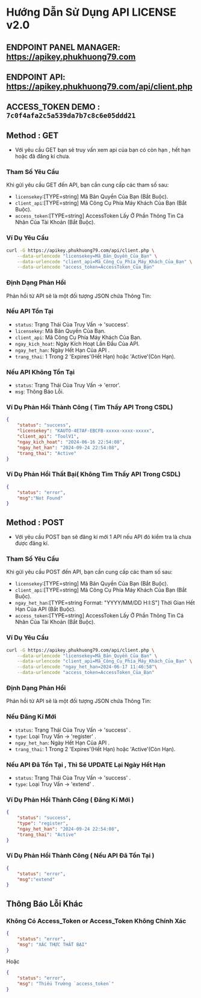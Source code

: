 # Hướng Dẫn Sử Dụng API LICENSE v2.0

## ENDPOINT PANEL MANAGER: <a href="https://apikey.phukhuong79.com" target="_blank" >https://apikey.phukhuong79.com</a>

## ENDPOINT API: <a href="https://apikey.phukhuong79.com/api/client.php" target="_blank" >https://apikey.phukhuong79.com/api/client.php</a>

## ACCESS_TOKEN DEMO : `7c0f4afa2c5a539da7b7c8c6e05ddd21`

## Method : GET
- Với yêu cầu GET bạn sẽ truy vấn xem api của bạn có còn hạn , hết hạn hoặc đã đăng kí chưa.
### Tham Số Yêu Cầu
Khi gửi yêu cầu GET đến API, bạn cần cung cấp các tham số sau:

- `licensekey`:[TYPE=string] Mã Bản Quyền Của Bạn (Bắt Buộc). 
- `client_api`:[TYPE=string] Mã Công Cụ Phía Máy Khách Của Bạn (Bắt Buộc).
- `access_token`:[TYPE=string] AccessToken Lấy Ở Phần Thông Tin Cá Nhân Của Tài Khoản (Bắt Buộc).

### Ví Dụ Yêu Cầu

```bash
curl -G https://apikey.phukhuong79.com/api/client.php \
    --data-urlencode "licensekey=Mã_Bản_Quyền_Của_Bạn" \
    --data-urlencode "client_api=Mã_Công_Cụ_Phía_Máy_Khách_Của_Bạn" \
    --data-urlencode "access_token=AccessToken_Của_Bạn"

```
### Định Dạng Phản Hồi
Phản hồi từ API sẽ là một đối tượng JSON chứa Thông Tin:
### Nếu API Tồn Tại

- `status`: Trạng Thái Của Truy Vấn -> 'success'.
- `licensekey`: Mã Bản Quyền Của Bạn.
- `client_api`: Mã Công Cụ Phía Máy Khách Của Bạn.
- `ngay_kich_hoat`: Ngày Kích Hoạt Lần Đầu Của API.
- `ngay_het_han`: Ngày Hết Hạn Của API .
- `trang_thai`: 1 Trong 2 'Expires'(Hết Hạn) hoặc 'Active'(Còn Hạn).

### Nếu API Không Tồn Tại
- `status`: Trạng Thái Của Truy Vấn -> 'error'.
- `msg`: Thông Báo Lỗi.

### Ví Dụ Phản Hồi Thành Công ( Tìm Thấy API Trong CSDL)
```json
{
    "status": "success",
    "licensekey": "KAUTO-4E7AF-EBCFB-xxxxx-xxxx-xxxxx",
    "client_api": "ToolV1",
    "ngay_kich_hoat": "2024-06-16 22:54:08",
    "ngay_het_han": "2024-09-24 22:54:08",
    "trang_thai": "Active"
}
```
### Ví Dụ Phản Hồi Thất Bại( Không Tìm Thấy API Trong CSDL)
```json
{
    "status": "error",
    "msg":"Not Found"
}
```

## Method : POST
- Với yêu cầu POST bạn sẽ đăng kí mới 1 API nếu API đó kiểm tra là chưa được đăng kí.
### Tham Số Yêu Cầu
Khi gửi yêu cầu POST đến API, bạn cần cung cấp các tham số sau:

- `licensekey`:[TYPE=string] Mã Bản Quyền Của Bạn (Bắt Buộc). 
- `client_api`:[TYPE=string] Mã Công Cụ Phía Máy Khách Của Bạn (Bắt Buộc).
- `ngay_het_han`:[TYPE=string Format: "YYYY/MM/DD H:I:S"] Thời Gian Hết Hạn Của API  (Bắt Buộc).
- `access_token`:[TYPE=string] AccessToken Lấy Ở Phần Thông Tin Cá Nhân Của Tài Khoản (Bắt Buộc).

### Ví Dụ Yêu Cầu

```bash
curl -G https://apikey.phukhuong79.com/api/client.php \
    --data-urlencode "licensekey=Mã_Bản_Quyền_Của_Bạn" \
    --data-urlencode "client_api=Mã_Công_Cụ_Phía_Máy_Khách_Của_Bạn" \
    --data-urlencode "ngay_het_han=2024-06-17 11:46:58"\
    --data-urlencode "access_token=AccessToken_Của_Bạn"

```
### Định Dạng Phản Hồi
Phản hồi từ API sẽ là một đối tượng JSON chứa Thông Tin:
### Nếu Đăng Kí Mới

- `status`: Trạng Thái Của Truy Vấn -> 'success' .
- `type`: Loại Truy Vấn -> 'register' .
- `ngay_het_han`: Ngày Hết Hạn Của API .
- `trang_thai`: 1 Trong 2 'Expires'(Hết Hạn) hoặc 'Active'(Còn Hạn).

### Nếu API Đã Tồn Tại , Thì Sẽ UPDATE Lại Ngày Hết Hạn
- `status`: Trạng Thái Của Truy Vấn -> 'success' .
- `type`: Loại Truy Vấn -> 'extend' .

### Ví Dụ Phản Hồi Thành Công ( Đăng Kí Mới )
```json
{
    "status": "success",
    "type": "register",
    "ngay_het_han": "2024-09-24 22:54:08",
    "trang_thai": "Active"
}
```
### Ví Dụ Phản Hồi Thành Công ( Nếu API Đã Tồn Tại )
```json
{
    "status": "error",
    "msg":"extend"
}
```

## Thông Báo Lỗi Khác 
### Không Có Access_Token or Access_Token Không Chính Xác
```json
{
    "status": "error",
    "msg": "XÁC THỰC THẤT BẠI"
}
```
Hoặc
```json
{
    "status": "error",
    "msg": "Thiếu Trường `access_token`"
}
```
